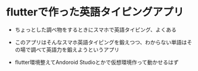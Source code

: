 # flutterで作った英語タイピングアプリ

- ちょっとした調べ物をするときにスマホで英語タイピング、よくある
- このアプリはそんなスマホ英語タイピングを鍛えつつ、わからない単語はその場で調べて英語力を鍛えようというアプリ

- flutter環境整えてAndoroid Studioとかで仮想環境作って動かせるはず
